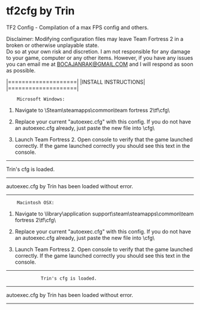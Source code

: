 tf2cfg by Trin
======

TF2 Config - Compilation of a max FPS config and others.

Disclaimer: Modifying configuration files may leave Team Fortress 2 in a broken or otherwise unplayable state.  
Do so at your own risk and discretion.  I am not responsible for any damage to your game, computer or any other
items.  However, if you have any issues you can email me at BOCAJANRAK@GMAIL.COM and I will respond as soon as possible.

|====================|
|INSTALL INSTRUCTIONS|
|====================|

        Microsoft Windows:

1) Navigate to  \Steam\steamapps\common\team fortress 2\tf\cfg\

2) Replace your current "autoexec.cfg" with this config.  If you do not have an autoexec.cfg already, 
just paste the new file into \cfg\

3) Launch Team Fortress 2.  Open console to verify that the game launched correctly.
If the game launched correctly you should see this text in the console.

------------------------------------------------------- 

Trin's cfg is loaded.                  
 
------------------------------------------------------- 
 
autoexec.cfg by Trin has been loaded without error.   
 
------------------------------------------------------- 


        Macintosh OSX:

1) Navigate to \library\application support\steam\steamapps\common\team fortress 2\tf\cfg\

2) Replace your current "autoexec.cfg" with this config.  If you do not have an autoexec.cfg already, 
just paste the new file into \cfg\

3) Launch Team Fortress 2.  Open console to verify that the game launched correctly.
If the game launched correctly you should see this text in the console.

------------------------------------------------------- 
 
                 Trin's cfg is loaded.                  
 
------------------------------------------------------- 
 
  autoexec.cfg by Trin has been loaded without error.   
 
------------------------------------------------------- 


